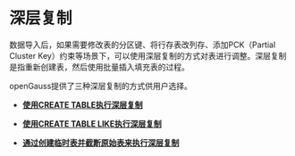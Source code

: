 # 深层复制

数据导入后，如果需要修改表的分区键、将行存表改列存、添加PCK（Partial Cluster Key）约束等场景下，可以使用深层复制的方式对表进行调整。深层复制是指重新创建表，然后使用批量插入填充表的过程。

openGauss提供了三种深层复制的方式供用户选择。

-   **[使用CREATE TABLE执行深层复制](使用CREATE-TABLE执行深层复制.md)**

-   **[使用CREATE TABLE LIKE执行深层复制](使用CREATE-TABLE-LIKE执行深层复制.md)**

-   **[通过创建临时表并截断原始表来执行深层复制](通过创建临时表并截断原始表来执行深层复制.md)**
